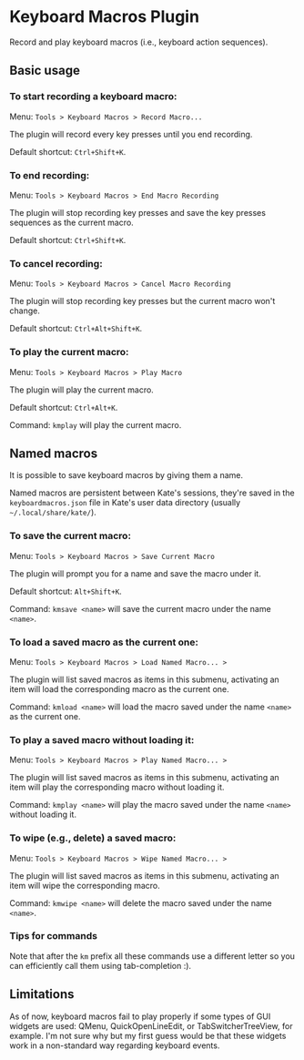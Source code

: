 Keyboard Macros Plugin
======================

Record and play keyboard macros (i.e., keyboard action sequences).

## Basic usage

### To start recording a keyboard macro:

Menu: `Tools > Keyboard Macros > Record Macro...`

The plugin will record every key presses until you end recording.

Default shortcut: `Ctrl+Shift+K`.

### To end recording:

Menu: `Tools > Keyboard Macros > End Macro Recording`

The plugin will stop recording key presses and save the key presses sequences as the current macro.

Default shortcut: `Ctrl+Shift+K`.

### To cancel recording:

Menu: `Tools > Keyboard Macros > Cancel Macro Recording`

The plugin will stop recording key presses but the current macro won't change.

Default shortcut: `Ctrl+Alt+Shift+K`.

### To play the current macro:

Menu: `Tools > Keyboard Macros > Play Macro`

The plugin will play the current macro.

Default shortcut: `Ctrl+Alt+K`.

Command: `kmplay` will play the current macro.

## Named macros

It is possible to save keyboard macros by giving them a name.

Named macros are persistent between Kate's sessions, they're saved in the `keyboardmacros.json` file in Kate's user data directory (usually `~/.local/share/kate/`).

### To save the current macro:

Menu: `Tools > Keyboard Macros > Save Current Macro`

The plugin will prompt you for a name and save the macro under it.

Default shortcut: `Alt+Shift+K`.

Command: `kmsave <name>` will save the current macro under the name `<name>`.

### To load a saved macro as the current one:

Menu: `Tools > Keyboard Macros > Load Named Macro... >`

The plugin will list saved macros as items in this submenu, activating an item will load the corresponding macro as the current one.

Command: `kmload <name>` will load the macro saved under the name `<name>` as the current one.

### To play a saved macro without loading it:

Menu: `Tools > Keyboard Macros > Play Named Macro... >`

The plugin will list saved macros as items in this submenu, activating an item will play the corresponding macro without loading it.

Command: `kmplay <name>` will play the macro saved under the name `<name>` without loading it.

### To wipe (e.g., delete) a saved macro:

Menu: `Tools > Keyboard Macros > Wipe Named Macro... >`

The plugin will list saved macros as items in this submenu, activating an item will wipe the corresponding macro.

Command: `kmwipe <name>` will delete the macro saved under the name `<name>`.

### Tips for commands 

Note that after the `km` prefix all these commands use a different letter so you can efficiently call them using tab-completion :).

## Limitations

As of now, keyboard macros fail to play properly if some types of GUI widgets are used: QMenu, QuickOpenLineEdit, or TabSwitcherTreeView, for example.
I'm not sure why but my first guess would be that these widgets work in a non-standard way regarding keyboard events.
